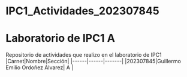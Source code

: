 # IPC1_Actividades_202307845

# Laboratorio de IPC1 A
Repositorio de actividades que realizo en el laboratorio de IPC1
|Carnet|Nombre|Sección|
|------|------|-------|
|202307845|Guillermo Emilio Ordoñez Alvarez| A |